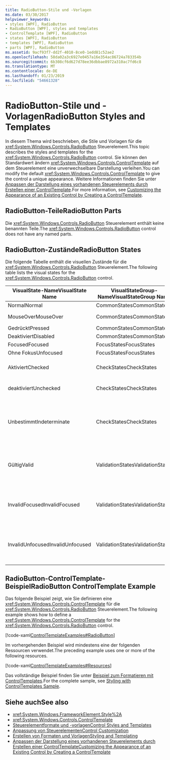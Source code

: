 ```yaml
---
title: RadioButton-Stile und -Vorlagen
ms.date: 03/30/2017
helpviewer_keywords:
- styles [WPF], RadioButton
- RadioButton [WPF], styles and templates
- ControlTemplate [WPF], RadioButton
- states [WPF], RadioButton
- templates [WPF], RadioButton
- parts [WPF], RadioButton
ms.assetid: 9acf93f7-dd2f-4010-8ce0-1edd81c52ae2
ms.openlocfilehash: 58da02a3c6927e0457a16e354ac86724a783354b
ms.sourcegitcommit: 6b308cf6d627d78ee36dbbae8972a310ac7fd6c8
ms.translationtype: MT
ms.contentlocale: de-DE
ms.lasthandoff: 01/23/2019
ms.locfileid: "54661328"
---
```

# <a name="radiobutton-styles-and-templates"></a><span data-ttu-id="81c83-102">RadioButton-Stile und -Vorlagen</span><span class="sxs-lookup"><span data-stu-id="81c83-102">RadioButton Styles and Templates</span></span>
<span data-ttu-id="81c83-103">In diesem Thema wird beschrieben, die Stile und Vorlagen für die <xref:System.Windows.Controls.RadioButton> Steuerelement.</span><span class="sxs-lookup"><span data-stu-id="81c83-103">This topic describes the styles and templates for the <xref:System.Windows.Controls.RadioButton> control.</span></span> <span data-ttu-id="81c83-104">Sie können den Standardwert ändern <xref:System.Windows.Controls.ControlTemplate> auf dem Steuerelement eine unverwechselbare Darstellung verleihen.</span><span class="sxs-lookup"><span data-stu-id="81c83-104">You can modify the default <xref:System.Windows.Controls.ControlTemplate> to give the control a unique appearance.</span></span> <span data-ttu-id="81c83-105">Weitere Informationen finden Sie unter [Anpassen der Darstellung eines vorhandenen Steuerelements durch Erstellen einer ControlTemplate](../../../../docs/framework/wpf/controls/customizing-the-appearance-of-an-existing-control.md).</span><span class="sxs-lookup"><span data-stu-id="81c83-105">For more information, see [Customizing the Appearance of an Existing Control by Creating a ControlTemplate](../../../../docs/framework/wpf/controls/customizing-the-appearance-of-an-existing-control.md).</span></span>  
  
## <a name="radiobutton-parts"></a><span data-ttu-id="81c83-106">RadioButton-Teile</span><span class="sxs-lookup"><span data-stu-id="81c83-106">RadioButton Parts</span></span>  
 <span data-ttu-id="81c83-107">Die <xref:System.Windows.Controls.RadioButton> Steuerelement enthält keine benannten Teile.</span><span class="sxs-lookup"><span data-stu-id="81c83-107">The <xref:System.Windows.Controls.RadioButton> control does not have any named parts.</span></span>  
  
## <a name="radiobutton-states"></a><span data-ttu-id="81c83-108">RadioButton-Zustände</span><span class="sxs-lookup"><span data-stu-id="81c83-108">RadioButton States</span></span>  
 <span data-ttu-id="81c83-109">Die folgende Tabelle enthält die visuellen Zustände für die <xref:System.Windows.Controls.RadioButton> Steuerelement.</span><span class="sxs-lookup"><span data-stu-id="81c83-109">The following table lists the visual states for the <xref:System.Windows.Controls.RadioButton> control.</span></span>  
  
|<span data-ttu-id="81c83-110">VisualState-Name</span><span class="sxs-lookup"><span data-stu-id="81c83-110">VisualState Name</span></span>|<span data-ttu-id="81c83-111">VisualStateGroup-Name</span><span class="sxs-lookup"><span data-stu-id="81c83-111">VisualStateGroup Name</span></span>|<span data-ttu-id="81c83-112">Beschreibung</span><span class="sxs-lookup"><span data-stu-id="81c83-112">Description</span></span>|  
|----------------------|---------------------------|-----------------|  
|<span data-ttu-id="81c83-113">Normal</span><span class="sxs-lookup"><span data-stu-id="81c83-113">Normal</span></span>|<span data-ttu-id="81c83-114">CommonStates</span><span class="sxs-lookup"><span data-stu-id="81c83-114">CommonStates</span></span>|<span data-ttu-id="81c83-115">Der Standardzustand</span><span class="sxs-lookup"><span data-stu-id="81c83-115">The default state.</span></span>|  
|<span data-ttu-id="81c83-116">MouseOver</span><span class="sxs-lookup"><span data-stu-id="81c83-116">MouseOver</span></span>|<span data-ttu-id="81c83-117">CommonStates</span><span class="sxs-lookup"><span data-stu-id="81c83-117">CommonStates</span></span>|<span data-ttu-id="81c83-118">Der Mauszeiger ist über dem Steuerelement positioniert.</span><span class="sxs-lookup"><span data-stu-id="81c83-118">The mouse pointer is positioned over the control.</span></span>|  
|<span data-ttu-id="81c83-119">Gedrückt</span><span class="sxs-lookup"><span data-stu-id="81c83-119">Pressed</span></span>|<span data-ttu-id="81c83-120">CommonStates</span><span class="sxs-lookup"><span data-stu-id="81c83-120">CommonStates</span></span>|<span data-ttu-id="81c83-121">Das Steuerelement wird gedrückt.</span><span class="sxs-lookup"><span data-stu-id="81c83-121">The control is pressed.</span></span>|  
|<span data-ttu-id="81c83-122">Deaktiviert</span><span class="sxs-lookup"><span data-stu-id="81c83-122">Disabled</span></span>|<span data-ttu-id="81c83-123">CommonStates</span><span class="sxs-lookup"><span data-stu-id="81c83-123">CommonStates</span></span>|<span data-ttu-id="81c83-124">Das Steuerelement ist deaktiviert.</span><span class="sxs-lookup"><span data-stu-id="81c83-124">The control is disabled.</span></span>|  
|<span data-ttu-id="81c83-125">Focused</span><span class="sxs-lookup"><span data-stu-id="81c83-125">Focused</span></span>|<span data-ttu-id="81c83-126">FocusStates</span><span class="sxs-lookup"><span data-stu-id="81c83-126">FocusStates</span></span>|<span data-ttu-id="81c83-127">Der Fokus liegt auf dem Steuerelement.</span><span class="sxs-lookup"><span data-stu-id="81c83-127">The control has focus.</span></span>|  
|<span data-ttu-id="81c83-128">Ohne Fokus</span><span class="sxs-lookup"><span data-stu-id="81c83-128">Unfocused</span></span>|<span data-ttu-id="81c83-129">FocusStates</span><span class="sxs-lookup"><span data-stu-id="81c83-129">FocusStates</span></span>|<span data-ttu-id="81c83-130">Der Fokus liegt nicht auf dem Steuerelement.</span><span class="sxs-lookup"><span data-stu-id="81c83-130">The control does not have focus.</span></span>|  
|<span data-ttu-id="81c83-131">Aktiviert</span><span class="sxs-lookup"><span data-stu-id="81c83-131">Checked</span></span>|<span data-ttu-id="81c83-132">CheckStates</span><span class="sxs-lookup"><span data-stu-id="81c83-132">CheckStates</span></span>|<span data-ttu-id="81c83-133"><xref:System.Windows.Controls.Primitives.ToggleButton.IsChecked%2A> ist `true`.</span><span class="sxs-lookup"><span data-stu-id="81c83-133"><xref:System.Windows.Controls.Primitives.ToggleButton.IsChecked%2A> is `true`.</span></span>|  
|<span data-ttu-id="81c83-134">deaktiviert</span><span class="sxs-lookup"><span data-stu-id="81c83-134">Unchecked</span></span>|<span data-ttu-id="81c83-135">CheckStates</span><span class="sxs-lookup"><span data-stu-id="81c83-135">CheckStates</span></span>|<span data-ttu-id="81c83-136"><xref:System.Windows.Controls.Primitives.ToggleButton.IsChecked%2A> ist `false`.</span><span class="sxs-lookup"><span data-stu-id="81c83-136"><xref:System.Windows.Controls.Primitives.ToggleButton.IsChecked%2A> is `false`.</span></span>|  
|<span data-ttu-id="81c83-137">Unbestimmt</span><span class="sxs-lookup"><span data-stu-id="81c83-137">Indeterminate</span></span>|<span data-ttu-id="81c83-138">CheckStates</span><span class="sxs-lookup"><span data-stu-id="81c83-138">CheckStates</span></span>|<span data-ttu-id="81c83-139"><xref:System.Windows.Controls.Primitives.ToggleButton.IsThreeState%2A> ist `true`, und <xref:System.Windows.Controls.Primitives.ToggleButton.IsChecked%2A> ist `null`.</span><span class="sxs-lookup"><span data-stu-id="81c83-139"><xref:System.Windows.Controls.Primitives.ToggleButton.IsThreeState%2A> is `true`, and <xref:System.Windows.Controls.Primitives.ToggleButton.IsChecked%2A> is `null`.</span></span>|  
|<span data-ttu-id="81c83-140">Gültig</span><span class="sxs-lookup"><span data-stu-id="81c83-140">Valid</span></span>|<span data-ttu-id="81c83-141">ValidationStates</span><span class="sxs-lookup"><span data-stu-id="81c83-141">ValidationStates</span></span>|<span data-ttu-id="81c83-142">Das Steuerelement verwendet die <xref:System.Windows.Controls.Validation> Klasse und die <xref:System.Windows.Controls.Validation.HasError%2A?displayProperty=nameWithType> angefügte Eigenschaft `false`.</span><span class="sxs-lookup"><span data-stu-id="81c83-142">The control uses the <xref:System.Windows.Controls.Validation> class and the <xref:System.Windows.Controls.Validation.HasError%2A?displayProperty=nameWithType> attached property is `false`.</span></span>|  
|<span data-ttu-id="81c83-143">InvalidFocused</span><span class="sxs-lookup"><span data-stu-id="81c83-143">InvalidFocused</span></span>|<span data-ttu-id="81c83-144">ValidationStates</span><span class="sxs-lookup"><span data-stu-id="81c83-144">ValidationStates</span></span>|<span data-ttu-id="81c83-145">Die <xref:System.Windows.Controls.Validation.HasError%2A?displayProperty=nameWithType> angefügte Eigenschaft `true` hat das Steuerelement den Fokus besitzt.</span><span class="sxs-lookup"><span data-stu-id="81c83-145">The <xref:System.Windows.Controls.Validation.HasError%2A?displayProperty=nameWithType> attached property is `true` has the control has focus.</span></span>|  
|<span data-ttu-id="81c83-146">InvalidUnfocused</span><span class="sxs-lookup"><span data-stu-id="81c83-146">InvalidUnfocused</span></span>|<span data-ttu-id="81c83-147">ValidationStates</span><span class="sxs-lookup"><span data-stu-id="81c83-147">ValidationStates</span></span>|<span data-ttu-id="81c83-148">Die <xref:System.Windows.Controls.Validation.HasError%2A?displayProperty=nameWithType> angefügte Eigenschaft `true` hat das Steuerelement keinen Fokus besitzt.</span><span class="sxs-lookup"><span data-stu-id="81c83-148">The <xref:System.Windows.Controls.Validation.HasError%2A?displayProperty=nameWithType> attached property is `true` has the control does not have focus.</span></span>|  
  
## <a name="radiobutton-controltemplate-example"></a><span data-ttu-id="81c83-149">RadioButton-ControlTemplate-Beispiel</span><span class="sxs-lookup"><span data-stu-id="81c83-149">RadioButton ControlTemplate Example</span></span>  
 <span data-ttu-id="81c83-150">Das folgende Beispiel zeigt, wie Sie definieren eine <xref:System.Windows.Controls.ControlTemplate> für die <xref:System.Windows.Controls.RadioButton> Steuerelement.</span><span class="sxs-lookup"><span data-stu-id="81c83-150">The following example shows how to define a <xref:System.Windows.Controls.ControlTemplate> for the <xref:System.Windows.Controls.RadioButton> control.</span></span>  
  
 [!code-xaml[ControlTemplateExamples#RadioButton](../../../../samples/snippets/csharp/VS_Snippets_Wpf/ControlTemplateExamples/CS/resources/radiobutton.xaml#radiobutton)]  
  
 <span data-ttu-id="81c83-151">Im vorhergehenden Beispiel wird mindestens eine der folgenden Ressourcen verwendet.</span><span class="sxs-lookup"><span data-stu-id="81c83-151">The preceding example uses one or more of the following resources.</span></span>  
  
 [!code-xaml[ControlTemplateExamples#Resources](../../../../samples/snippets/csharp/VS_Snippets_Wpf/ControlTemplateExamples/CS/resources/shared.xaml#resources)]  
  
 <span data-ttu-id="81c83-152">Das vollständige Beispiel finden Sie unter [Beispiel zum Formatieren mit ControlTemplates](https://github.com/Microsoft/WPF-Samples/tree/master/Styles%20&%20Templates/IntroToStylingAndTemplating).</span><span class="sxs-lookup"><span data-stu-id="81c83-152">For the complete sample, see [Styling with ControlTemplates Sample](https://github.com/Microsoft/WPF-Samples/tree/master/Styles%20&%20Templates/IntroToStylingAndTemplating).</span></span>  
  
## <a name="see-also"></a><span data-ttu-id="81c83-153">Siehe auch</span><span class="sxs-lookup"><span data-stu-id="81c83-153">See also</span></span>
- <xref:System.Windows.FrameworkElement.Style%2A>
- <xref:System.Windows.Controls.ControlTemplate>
- [<span data-ttu-id="81c83-154">Steuerelementformate und -vorlagen</span><span class="sxs-lookup"><span data-stu-id="81c83-154">Control Styles and Templates</span></span>](../../../../docs/framework/wpf/controls/control-styles-and-templates.md)
- [<span data-ttu-id="81c83-155">Anpassung von Steuerelementen</span><span class="sxs-lookup"><span data-stu-id="81c83-155">Control Customization</span></span>](../../../../docs/framework/wpf/controls/control-customization.md)
- [<span data-ttu-id="81c83-156">Erstellen von Formaten und Vorlagen</span><span class="sxs-lookup"><span data-stu-id="81c83-156">Styling and Templating</span></span>](../../../../docs/framework/wpf/controls/styling-and-templating.md)
- [<span data-ttu-id="81c83-157">Anpassen der Darstellung eines vorhandenen Steuerelements durch Erstellen einer ControlTemplate</span><span class="sxs-lookup"><span data-stu-id="81c83-157">Customizing the Appearance of an Existing Control by Creating a ControlTemplate</span></span>](../../../../docs/framework/wpf/controls/customizing-the-appearance-of-an-existing-control.md)

